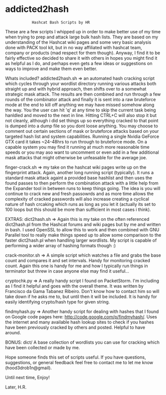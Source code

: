 addicted2hash
=============
				Hashcat Bash Scripts by HR

These are a few scripts I whipped up in order to make better use of my time when trying to prep and attack large bulk hash lists. They are based on my understanding of the Hashcat wiki pages and some very basic analysis done with PACK tool kit, but in no way affiliated with hashcat team, company or products (mad respect for them though). Anyway, I find it to be fairly effective so decided to share it with others in hopes you might find it as helpful as I do, and perhaps even gets a few ideas or suggestions on ways to improve and make them even better.

Whats included?
addicted2hash.sh
	=> an automated hash cracking script which cycles through your wordlist directory running various attacks both straight up and with hybrid approach, then shifts over to a somewhat strategic mask attack. The results are then combined and run through a few rounds of the combinator attack and finally it is sent into a raw bruteforce mode at the end to kill off anything we may have missed somehow along the way. You the user can hit 'q' at any time to skip the current task being hanldled and moved to the next in line. Hitting CTRL+C will also stop it but not cleanly, although i did set things up so everything cracked to that point is dumped into a dump file so you dont loose anything. You may choose to comment out certain sections of mask or bruteforce attacks based on your targeted hash list and system capabilities. Running a single Nvidia GeForce GTX card it takes ~24-48hrs to run through to bruteforce mode. On a capable system you may find it running at much more reasonable time speeds or you may aso want to uncomment or even add in a few additional mask attacks that might otherwise be unfeasable for the average joe. 

finger-crack.sh
	=> my take on the hashcat wiki pages write up on the fingerprint attack. Again, another long running script (typically). It runs a standard mask attack againt a provided base hashlist and then uses the found passes to then perform the combination attack with a little help from the Expander tool in between runs to keep things going. The idea is you will continue to crack new and fresh passowrds and as more time allows the complexity of cracked passwords will also increase creating a cyclical nature of hash crcaking which runs as long as you let it (actually its set to 100 loops but this should be more than sufficient in most cases i think).


EXTRAS:
dict2hash.sh
	=> Again this is my take on the often referenced dict2hash.pl from the Hashcat forums and wiki pages but by me and written in bash. I used OpenSSL to allow this to work and then combined with GNU Parallel tool to really make things speed up to allow some comparison to the faster dict2hash.pl when handling larger wordlists. My script is capable of performing a wider array of hashing formats though :)

crack-monitor.sh
	=> A simple script which watches a file and grabs the base count and compares it and set intervals. Handy for monitoring cracked count. Again this one is handy for me and how I typically run things in terminator but threw in case anyone else may find it useful...

cryptochk.py
	=> A really handy script I found on PacketStorm. I'm including as I find it helpful and goes with the overall theme. It was written by Francisco da Gama Tabanez Ribeiro. Don't know how to contact him so will take down if he asks me to, but until then it will be included. It is handy for easily identifying crypto/hash type for given string.

findmyhash.py
	=> Another handy script for dealing with hashes that I found on Google code pages here: http://code.google.com/p/findmyhash/. Uses the internet and many available hash lookup sites to check if you hashes have been previously cracked by others and posted. Helpful to have around.

BONUS: dict/
A base collection of wordlists you can use for cracking which have been collected or made by me.


Hope someone finds this set of scripts useful. If you have questions, suggestions, or general feedback feel free to contact me to let me know (hood3drob1n@gmail).

Until next time, Enjoy!

Later,
H.R.
